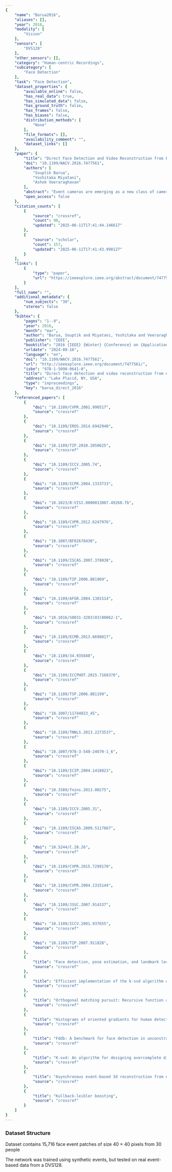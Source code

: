 ```yaml
---
{
    "name": "Barua2016",
    "aliases": [],
    "year": 2016,
    "modality": [
        "Vision"
    ],
    "sensors": [
        "DVS128"
    ],
    "other_sensors": [],
    "category": "Human-centric Recordings",
    "subcategory": [
        "Face Detection"
    ],
    "task": "Face Detection",
    "dataset_properties": {
        "available_online": false,
        "has_real_data": true,
        "has_simulated_data": false,
        "has_ground_truth": false,
        "has_frames": false,
        "has_biases": false,
        "distribution_methods": [
            "None"
        ],
        "file_formats": [],
        "availability_comment": "",
        "dataset_links": []
    },
    "paper": {
        "title": "Direct Face Detection and Video Reconstruction from Event Cameras",
        "doi": "10.1109/WACV.2016.7477561",
        "authors": [
            "Souptik Barua",
            "Yoshitaka Miyatani",
            "Ashok Veeraraghavan"
        ],
        "abstract": "Event cameras are emerging as a new class of cameras, to potentially rival conventional CMOS cameras, because of their high speed operation and low power consumption. Pixels in an event camera operate in parallel and fire asynchronous spikes when individual pixels encounter a change in intensity that is greater than a pre-determined threshold. Such event-based cameras have an immense potential in battery-operated or always-on application scenarios, owing to their low power consumption. These event-based cameras can be used for direct detection from event streams, and we demonstrate this potential using face detection as an example application. We first propose and develop a patch-based model for the event streams acquired from such cameras. We demonstrate the utility and robustness of the patch-based model for event-based video reconstruction and event-based direct face detection. We are able to reconstruct images and videos at over 2,000 fps from the acquired event streams. In addition, we demonstrate the first direct face detection from event streams, highlighting the potential of these event-based cameras for power-efficient vision applications.",
        "open_access": false
    },
    "citation_counts": [
        {
            "source": "crossref",
            "count": 90,
            "updated": "2025-06-11T17:41:44.146617"
        },
        {
            "source": "scholar",
            "count": 157,
            "updated": "2025-06-11T17:41:43.998127"
        }
    ],
    "links": [
        {
            "type": "paper",
            "url": "https://ieeexplore.ieee.org/abstract/document/7477561"
        }
    ],
    "full_name": "",
    "additional_metadata": {
        "num_subjects": "30",
        "stereo": false
    },
    "bibtex": {
        "pages": "1--9",
        "year": 2016,
        "month": "mar",
        "author": "Barua, Souptik and Miyatani, Yoshitaka and Veeraraghavan, Ashok",
        "publisher": "IEEE",
        "booktitle": "2016 {IEEE} {Winter} {Conference} on {Applications} of {Computer} {Vision} ({WACV})",
        "urldate": "2024-08-16",
        "language": "en",
        "doi": "10.1109/WACV.2016.7477561",
        "url": "http://ieeexplore.ieee.org/document/7477561/",
        "isbn": "978-1-5090-0641-0",
        "title": "Direct face detection and video reconstruction from event cameras",
        "address": "Lake Placid, NY, USA",
        "type": "inproceedings",
        "key": "barua_direct_2016"
    },
    "referenced_papers": [
        {
            "doi": "10.1109/CVPR.2001.990517",
            "source": "crossref"
        },
        {
            "doi": "10.1109/IROS.2014.6942940",
            "source": "crossref"
        },
        {
            "doi": "10.1109/TIP.2010.2050625",
            "source": "crossref"
        },
        {
            "doi": "10.1109/ICCV.2005.74",
            "source": "crossref"
        },
        {
            "doi": "10.1109/ICPR.2004.1333733",
            "source": "crossref"
        },
        {
            "doi": "10.1023/B:VISI.0000013087.49260.fb",
            "source": "crossref"
        },
        {
            "doi": "10.1109/CVPR.2012.6247976",
            "source": "crossref"
        },
        {
            "doi": "10.1007/BF02678430",
            "source": "crossref"
        },
        {
            "doi": "10.1109/ISCAS.2007.378038",
            "source": "crossref"
        },
        {
            "doi": "10.1109/TIP.2006.881969",
            "source": "crossref"
        },
        {
            "doi": "10.1109/AFGR.2004.1301514",
            "source": "crossref"
        },
        {
            "doi": "10.1016/S0031-3203(03)00062-1",
            "source": "crossref"
        },
        {
            "doi": "10.1109/ECMR.2013.6698817",
            "source": "crossref"
        },
        {
            "doi": "10.1109/34.935848",
            "source": "crossref"
        },
        {
            "doi": "10.1109/ICCPHOT.2015.7168370",
            "source": "crossref"
        },
        {
            "doi": "10.1109/TSP.2006.881199",
            "source": "crossref"
        },
        {
            "doi": "10.1007/11744023_45",
            "source": "crossref"
        },
        {
            "doi": "10.1109/TNNLS.2013.2273537",
            "source": "crossref"
        },
        {
            "doi": "10.1007/978-3-540-24670-1_6",
            "source": "crossref"
        },
        {
            "doi": "10.1109/ICIP.2004.1418823",
            "source": "crossref"
        },
        {
            "doi": "10.3389/fnins.2013.00275",
            "source": "crossref"
        },
        {
            "doi": "10.1109/ICCV.2005.31",
            "source": "crossref"
        },
        {
            "doi": "10.1109/ISCAS.2009.5117867",
            "source": "crossref"
        },
        {
            "doi": "10.5244/C.28.26",
            "source": "crossref"
        },
        {
            "doi": "10.1109/CVPR.2015.7299170",
            "source": "crossref"
        },
        {
            "doi": "10.1109/CVPR.2004.1315144",
            "source": "crossref"
        },
        {
            "doi": "10.1109/JSSC.2007.914337",
            "source": "crossref"
        },
        {
            "doi": "10.1109/ICCV.2001.937655",
            "source": "crossref"
        },
        {
            "doi": "10.1109/TIP.2007.911828",
            "source": "crossref"
        },
        {
            "title": "Face detection, pose estimation, and landmark localization in the wild",
            "source": "crossref"
        },
        {
            "title": "Efficient implementation of the k-svd algorithm using batch orthogonal matching pursuit",
            "source": "crossref"
        },
        {
            "title": "Orthogonal matching pursuit: Recursive function approximation with applications to wavelet decomposition",
            "source": "crossref"
        },
        {
            "title": "Histograms of oriented gradients for human detection",
            "source": "crossref"
        },
        {
            "title": "Fddb: A benchmark for face detection in unconstrained settings",
            "source": "crossref"
        },
        {
            "title": "K-svd: An algorithm for designing overcomplete dictionaries for sparse representation",
            "source": "crossref"
        },
        {
            "title": "Asynchronous event-based 3d reconstruction from neuromorphic retinas",
            "source": "crossref"
        },
        {
            "title": "Kullback-leibler boosting",
            "source": "crossref"
        }
    ]
}
---
```


### Dataset Structure

Dataset contains 15,716 face event patches of size 40 × 40 pixels from 30 people

The network was trained using synthetic events, but tested on real event-based data from a DVS128.
